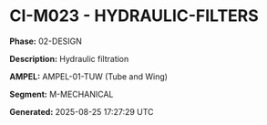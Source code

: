 # CI-M023 - HYDRAULIC-FILTERS

**Phase:** 02-DESIGN

**Description:** Hydraulic filtration

**AMPEL:** AMPEL-01-TUW (Tube and Wing)

**Segment:** M-MECHANICAL

**Generated:** 2025-08-25 17:27:29 UTC
